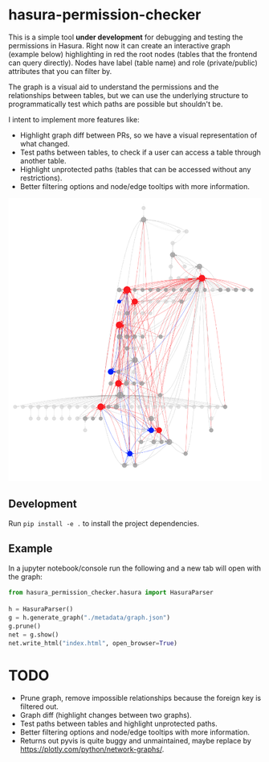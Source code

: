 # hasura-permission-checker

This is a simple tool **under development** for debugging and testing the permissions in Hasura.
Right now it can create an interactive graph (example below) highlighting in red the root nodes (tables that the frontend
can query directly). Nodes have label (table name) and role (private/public) attributes that you can filter by.

The graph is a visual aid to understand the permissions and the relationships between tables, but we can use the underlying
structure to programmatically test which paths are possible but shouldn't be.

I intent to implement more features like:
- Highlight graph diff between PRs, so we have a visual representation of what changed.
- Test paths between tables, to check if a user can access a table through another table.
- Highlight unprotected paths (tables that can be accessed without any restrictions).
- Better filtering options and node/edge tooltips with more information.
 

![Graph](./metadata/graph-example.png)


## Development

Run `pip install -e .` to install the project dependencies.

## Example

In a jupyter notebook/console run the following and a new tab will open with the graph:

```python
from hasura_permission_checker.hasura import HasuraParser

h = HasuraParser()
g = h.generate_graph("./metadata/graph.json")
g.prune()
net = g.show()
net.write_html("index.html", open_browser=True)
```

# TODO

- Prune graph, remove impossible relationships because the foreign key is filtered out.
- Graph diff (highlight changes between two graphs).
- Test paths between tables and highlight unprotected paths.
- Better filtering options and node/edge tooltips with more information.
- Returns out pyvis is quite buggy and unmaintained, maybe replace by https://plotly.com/python/network-graphs/.